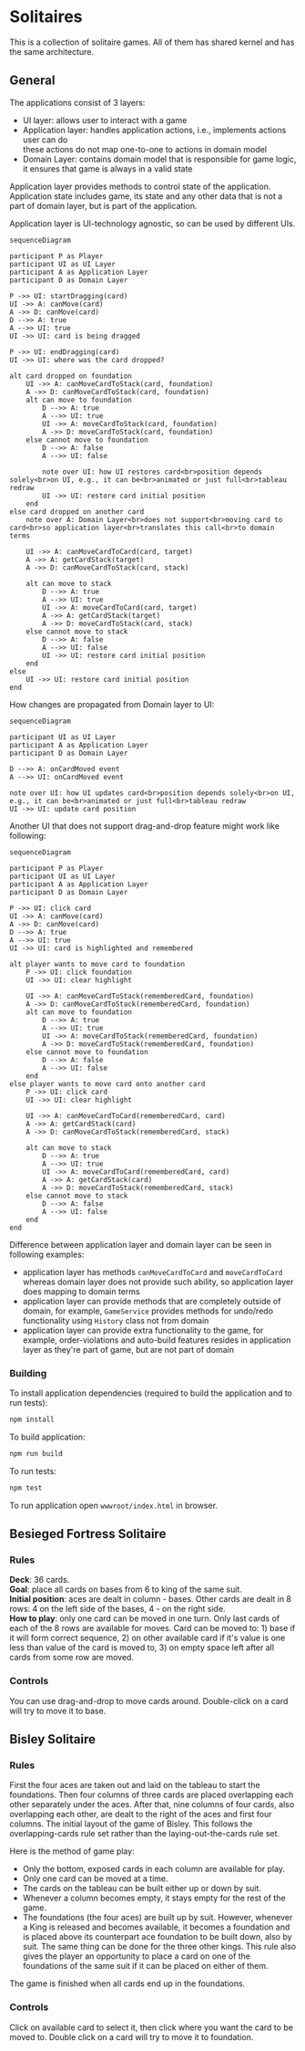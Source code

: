 # Solitaires

This is a collection of solitaire games. All of them has shared kernel and has the same architecture.

## General

The applications consist of 3 layers:
- UI layer: allows user to interact with a game
- Application layer: handles application actions, i.e., implements actions user can do  
these actions do not map one-to-one to actions in domain model
- Domain Layer: contains domain model that is responsible for game logic, it ensures that game is always in a valid state

Application layer provides methods to control state of the application. Application state includes game, its state and any other data that is not a part of domain layer, but is part of the application.

Application layer is UI-technology agnostic, so can be used by different UIs.

```mermaid
sequenceDiagram

participant P as Player
participant UI as UI Layer
participant A as Application Layer
participant D as Domain Layer

P ->> UI: startDragging(card)
UI ->> A: canMove(card)
A ->> D: canMove(card)
D -->> A: true
A -->> UI: true
UI ->> UI: card is being dragged

P ->> UI: endDragging(card)
UI ->> UI: where was the card dropped?

alt card dropped on foundation
    UI ->> A: canMoveCardToStack(card, foundation)
    A ->> D: canMoveCardToStack(card, foundation)
    alt can move to foundation
        D -->> A: true
        A -->> UI: true
        UI ->> A: moveCardToStack(card, foundation)
        A ->> D: moveCardToStack(card, foundation)
    else cannot move to foundation
        D -->> A: false
        A -->> UI: false
        
        note over UI: how UI restores card<br>position depends solely<br>on UI, e.g., it can be<br>animated or just full<br>tableau redraw
        UI ->> UI: restore card initial position
    end
else card dropped on another card
    note over A: Domain Layer<br>does not support<br>moving card to card<br>so application layer<br>translates this call<br>to domain terms

    UI ->> A: canMoveCardToCard(card, target)
    A ->> A: getCardStack(target)
    A ->> D: canMoveCardToStack(card, stack)
    
    alt can move to stack
        D -->> A: true
        A -->> UI: true
        UI ->> A: moveCardToCard(card, target)
        A ->> A: getCardStack(target)
        A ->> D: moveCardToStack(card, stack)
    else cannot move to stack
        D -->> A: false
        A -->> UI: false
        UI ->> UI: restore card initial position
    end
else
    UI ->> UI: restore card initial position
end
```

How changes are propagated from Domain layer to UI:

```mermaid
sequenceDiagram

participant UI as UI Layer
participant A as Application Layer
participant D as Domain Layer

D -->> A: onCardMoved event
A -->> UI: onCardMoved event

note over UI: how UI updates card<br>position depends solely<br>on UI, e.g., it can be<br>animated or just full<br>tableau redraw
UI ->> UI: update card position
```

Another UI that does not support drag-and-drop feature might work like following:

```mermaid
sequenceDiagram

participant P as Player
participant UI as UI Layer
participant A as Application Layer
participant D as Domain Layer

P ->> UI: click card
UI ->> A: canMove(card)
A ->> D: canMove(card)
D -->> A: true
A -->> UI: true
UI ->> UI: card is highlighted and remembered

alt player wants to move card to foundation
    P ->> UI: click foundation
    UI ->> UI: clear highlight
    
    UI ->> A: canMoveCardToStack(rememberedCard, foundation)
    A ->> D: canMoveCardToStack(rememberedCard, foundation)
    alt can move to foundation
        D -->> A: true
        A -->> UI: true
        UI ->> A: moveCardToStack(rememberedCard, foundation)
        A ->> D: moveCardToStack(rememberedCard, foundation)
    else cannot move to foundation
        D -->> A: false
        A -->> UI: false
    end
else player wants to move card onto another card
    P ->> UI: click card
    UI ->> UI: clear highlight
    
    UI ->> A: canMoveCardToCard(rememberedCard, card)
    A ->> A: getCardStack(card)
    A ->> D: canMoveCardToStack(rememberedCard, stack)
    
    alt can move to stack
        D -->> A: true
        A -->> UI: true
        UI ->> A: moveCardToCard(rememberedCard, card)
        A ->> A: getCardStack(card)
        A ->> D: moveCardToStack(rememberedCard, stack)
    else cannot move to stack
        D -->> A: false
        A -->> UI: false
    end
end
```

Difference between application layer and domain layer can be seen in following examples:
- application layer has methods `canMoveCardToCard` and `moveCardToCard` whereas domain layer does not provide such ability, so application layer does mapping to domain terms
- application layer can provide methods that are completely outside of domain, for example, `GameService` provides methods for undo/redo functionality using `History` class not from domain
- application layer can provide extra functionality to the game, for example, order-violations and auto-build features resides in application layer as they're part of game, but are not part of domain

### Building

To install application dependencies (required to build the application and to run tests):

```bash
npm install
```

To build application:
```bash
npm run build
```

To run tests:
```bash
npm test
```

To run application open `wwwroot/index.html` in browser.

## Besieged Fortress Solitaire

### Rules

**Deck**: 36 cards.  
**Goal**: place all cards on bases from 6 to king of the same suit.  
**Initial position**: aces are dealt in column - bases. Other cards are dealt in 8 rows: 4 on the left side of the bases, 4 - on the right side.  
**How to play**: only one card can be moved in one turn. Only last cards of each of the 8 rows are available for moves. Card can be moved to: 1) base if it will form correct sequence, 2) on other available card if it's value is one less than value of the card is moved to, 3) on empty space left after all cards from some row are moved.

### Controls

You can use drag-and-drop to move cards around. Double-click on a card will try to move it to base.

## Bisley Solitaire

### Rules

First the four aces are taken out and laid on the tableau to start the foundations. Then four columns of three cards are placed overlapping each other separately under the aces. After that, nine columns of four cards, also overlapping each other, are dealt to the right of the aces and first four columns. The initial layout of the game of Bisley. This follows the overlapping-cards rule set rather than the laying-out-the-cards rule set.

Here is the method of game play:

- Only the bottom, exposed cards in each column are available for play.
- Only one card can be moved at a time.
- The cards on the tableau can be built either up or down by suit.
- Whenever a column becomes empty, it stays empty for the rest of the game.
- The foundations (the four aces) are built up by suit. However, whenever a King is released and becomes available, it becomes a foundation and is placed above its counterpart ace foundation to be built down, also by suit. The same thing can be done for the three other kings. This rule also gives the player an opportunity to place a card on one of the foundations of the same suit if it can be placed on either of them.

The game is finished when all cards end up in the foundations.

### Controls

Click on available card to select it, then click where you want the card to be moved to. Double click on a card will try to move it to foundation.
